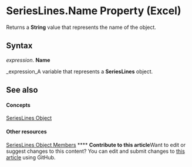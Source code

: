 
# SeriesLines.Name Property (Excel)

Returns a  **String** value that represents the name of the object.


## Syntax

 _expression_. **Name**

 _expression_A variable that represents a  **SeriesLines** object.


## See also


#### Concepts


 [SeriesLines Object](db044358-d14b-ef45-4e42-237b8ee46ff0.md)
#### Other resources


 [SeriesLines Object Members](54b68abf-7066-6f92-7f38-51c533926b62.md)
****   **Contribute to this article**Want to edit or suggest changes to this content? You can edit and submit changes to  [this article](https://github.com/jhershey00/VBA_Excel_Test/OpenXMLCon/articles/4e821b5a-5ea0-20c4-917f-db9b224e6e96.md) using GitHub.

